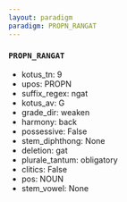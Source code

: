 ```yaml
---
layout: paradigm
paradigm: PROPN_RANGAT
---
```

### ` PROPN_RANGAT `


* kotus_tn: 9
* upos: PROPN
* suffix_regex: ngat
* kotus_av: G
* grade_dir: weaken
* harmony: back
* possessive: False
* stem_diphthong: None
* deletion: gat
* plurale_tantum: obligatory
* clitics: False
* pos: NOUN
* stem_vowel: None
